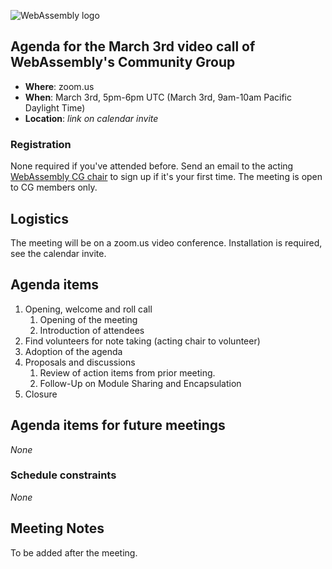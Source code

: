![WebAssembly logo](/images/WebAssembly.png)

## Agenda for the March 3rd video call of WebAssembly's Community Group

- **Where**: zoom.us
- **When**: March 3rd, 5pm-6pm UTC (March 3rd, 9am-10am Pacific Daylight Time)
- **Location**: *link on calendar invite*

### Registration

None required if you've attended before. Send an email to the acting [WebAssembly CG chair](mailto:webassembly-cg-chair@chromium.org)
to sign up if it's your first time. The meeting is open to CG members only.

## Logistics

The meeting will be on a zoom.us video conference.
Installation is required, see the calendar invite.

## Agenda items

1. Opening, welcome and roll call
    1. Opening of the meeting
    1. Introduction of attendees
1. Find volunteers for note taking (acting chair to volunteer)
1. Adoption of the agenda
1. Proposals and discussions
    1. Review of action items from prior meeting.
    1. Follow-Up on Module Sharing and Encapsulation 
1. Closure

## Agenda items for future meetings

*None*

### Schedule constraints

*None*

## Meeting Notes

To be added after the meeting.
